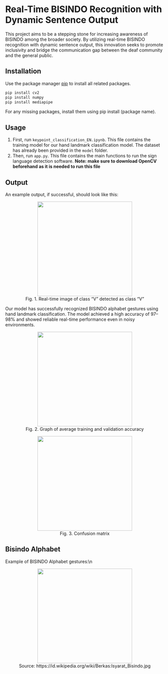 # Real-Time BISINDO Recognition with Dynamic Sentence Output

This project aims to be a stepping stone for increasing awareness of BISINDO among the broader society. By utilizing real-time BISINDO recognition with dynamic sentence output, this innovation seeks to promote inclusivity and bridge the communication gap between the deaf community and the general public.
## Installation

Use the package manager [pip](https://pip.pypa.io/en/stable/) to install all related packages.

```bash
pip install cv2
pip install numpy
pip install mediapipe
```
For any missing packages, install them using pip install (package name).
## Usage
1. First, run `keypoint_classification_EN.ipynb`. This file contains the training model for our hand landmark classification model. The dataset has already been provided in the `model` folder.
2. Then, run `app.py`. This file contains the main functions to run the sign language detection software. **Note: make sure to download OpenCV beforehand as it is needed to run this file**


## Output

An example output, if successful, should look like this:

<p align="center"> <img src="https://github.com/user-attachments/assets/52b38c09-e7d7-4351-a221-77ba6a5df98f" width="300"/> <br> Fig. 1. Real-time image of class “V” detected as class “V” </p>

Our model has successfully recognized BISINDO alphabet gestures using hand landmark classification. The model achieved a high accuracy of 97–98% and showed reliable real-time performance even in noisy environments.

<p align="center"> <img src="https://github.com/user-attachments/assets/6147254f-2137-4e15-9f7d-3324757fd506" width="300"/> <br> Fig. 2. Graph of average training and validation accuracy </p> <p align="center"> <img src="https://github.com/user-attachments/assets/a4578438-59c1-4ed5-b952-4e0ef9e33452" width="300"/> <br> Fig. 3. Confusion matrix </p> 

## Bisindo Alphabet
Example of BISINDO Alphabet gestures:\n
<p align="center"> <img src="https://github.com/user-attachments/assets/e8e9a203-3a6c-4cfa-a4cf-58d9044fa001" width="300"/> <br> 
Source: https://id.wikipedia.org/wiki/Berkas:Isyarat_Bisindo.jpg



